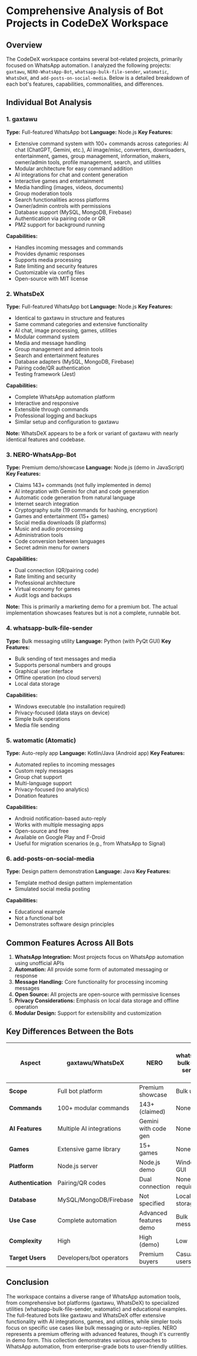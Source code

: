 # Comprehensive Analysis of Bot Projects in CodeDeX Workspace

## Overview
The CodeDeX workspace contains several bot-related projects, primarily focused on WhatsApp automation. I analyzed the following projects: `gaxtawu`, `NERO-WhatsApp-Bot`, `whatsapp-bulk-file-sender`, `watomatic`, `WhatsDeX`, and `add-posts-on-social-media`. Below is a detailed breakdown of each bot's features, capabilities, commonalities, and differences.

## Individual Bot Analysis

### 1. gaxtawu
**Type:** Full-featured WhatsApp bot
**Language:** Node.js
**Key Features:**
- Extensive command system with 100+ commands across categories: AI chat (ChatGPT, Gemini, etc.), AI image/misc, converters, downloaders, entertainment, games, group management, information, makers, owner/admin tools, profile management, search, and utilities
- Modular architecture for easy command addition
- AI integrations for chat and content generation
- Interactive games and entertainment
- Media handling (images, videos, documents)
- Group moderation tools
- Search functionalities across platforms
- Owner/admin controls with permissions
- Database support (MySQL, MongoDB, Firebase)
- Authentication via pairing code or QR
- PM2 support for background running

**Capabilities:**
- Handles incoming messages and commands
- Provides dynamic responses
- Supports media processing
- Rate limiting and security features
- Customizable via config files
- Open-source with MIT license

### 2. WhatsDeX
**Type:** Full-featured WhatsApp bot
**Language:** Node.js
**Key Features:**
- Identical to gaxtawu in structure and features
- Same command categories and extensive functionality
- AI chat, image processing, games, utilities
- Modular command system
- Media and message handling
- Group management and admin tools
- Search and entertainment features
- Database adapters (MySQL, MongoDB, Firebase)
- Pairing code/QR authentication
- Testing framework (Jest)

**Capabilities:**
- Complete WhatsApp automation platform
- Interactive and responsive
- Extensible through commands
- Professional logging and backups
- Similar setup and configuration to gaxtawu

**Note:** WhatsDeX appears to be a fork or variant of gaxtawu with nearly identical features and codebase.

### 3. NERO-WhatsApp-Bot
**Type:** Premium demo/showcase
**Language:** Node.js (demo in JavaScript)
**Key Features:**
- Claims 143+ commands (not fully implemented in demo)
- AI integration with Gemini for chat and code generation
- Automatic code generation from natural language
- Internet search integration
- Cryptography suite (19 commands for hashing, encryption)
- Games and entertainment (15+ games)
- Social media downloads (8 platforms)
- Music and audio processing
- Administration tools
- Code conversion between languages
- Secret admin menu for owners

**Capabilities:**
- Dual connection (QR/pairing code)
- Rate limiting and security
- Professional architecture
- Virtual economy for games
- Audit logs and backups

**Note:** This is primarily a marketing demo for a premium bot. The actual implementation showcases features but is not a complete, runnable bot.

### 4. whatsapp-bulk-file-sender
**Type:** Bulk messaging utility
**Language:** Python (with PyQt GUI)
**Key Features:**
- Bulk sending of text messages and media
- Supports personal numbers and groups
- Graphical user interface
- Offline operation (no cloud servers)
- Local data storage

**Capabilities:**
- Windows executable (no installation required)
- Privacy-focused (data stays on device)
- Simple bulk operations
- Media file sending

### 5. watomatic (Atomatic)
**Type:** Auto-reply app
**Language:** Kotlin/Java (Android app)
**Key Features:**
- Automated replies to incoming messages
- Custom reply messages
- Group chat support
- Multi-language support
- Privacy-focused (no analytics)
- Donation features

**Capabilities:**
- Android notification-based auto-reply
- Works with multiple messaging apps
- Open-source and free
- Available on Google Play and F-Droid
- Useful for migration scenarios (e.g., from WhatsApp to Signal)

### 6. add-posts-on-social-media
**Type:** Design pattern demonstration
**Language:** Java
**Key Features:**
- Template method design pattern implementation
- Simulated social media posting

**Capabilities:**
- Educational example
- Not a functional bot
- Demonstrates software design principles

## Common Features Across All Bots
1. **WhatsApp Integration:** Most projects focus on WhatsApp automation using unofficial APIs
2. **Automation:** All provide some form of automated messaging or response
3. **Message Handling:** Core functionality for processing incoming messages
4. **Open Source:** All projects are open-source with permissive licenses
5. **Privacy Considerations:** Emphasis on local data storage and offline operation
6. **Modular Design:** Support for extensibility and customization

## Key Differences Between the Bots

| Aspect | gaxtawu/WhatsDeX | NERO | whatsapp-bulk-file-sender | watomatic | add-posts-on-social-media |
|--------|------------------|------|---------------------------|-----------|---------------------------|
| **Scope** | Full bot platform | Premium showcase | Bulk utility | Auto-reply | Design demo |
| **Commands** | 100+ modular commands | 143+ (claimed) | None | Auto-reply only | None |
| **AI Features** | Multiple AI integrations | Gemini with code gen | None | None | None |
| **Games** | Extensive game library | 15+ games | None | None | None |
| **Platform** | Node.js server | Node.js demo | Windows GUI | Android app | Java program |
| **Authentication** | Pairing/QR codes | Dual connection | None required | Notification access | N/A |
| **Database** | MySQL/MongoDB/Firebase | Not specified | Local storage | Local preferences | N/A |
| **Use Case** | Complete automation | Advanced features demo | Bulk messaging | Migration aid | Education |
| **Complexity** | High | High (demo) | Low | Medium | Low |
| **Target Users** | Developers/bot operators | Premium buyers | Casual users | Migrating users | Students |

## Conclusion
The workspace contains a diverse range of WhatsApp automation tools, from comprehensive bot platforms (gaxtawu, WhatsDeX) to specialized utilities (whatsapp-bulk-file-sender, watomatic) and educational examples. The full-featured bots like gaxtawu and WhatsDeX offer extensive functionality with AI integrations, games, and utilities, while simpler tools focus on specific use cases like bulk messaging or auto-replies. NERO represents a premium offering with advanced features, though it's currently in demo form. This collection demonstrates various approaches to WhatsApp automation, from enterprise-grade bots to user-friendly utilities.
